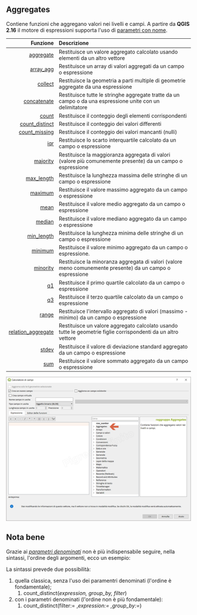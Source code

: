 ## Aggregates

Contiene funzioni che aggregano valori nei livelli e campi. A partire da **QGIS 2.16** il motore di espressioni supporta l'uso di [parametri con nome](http://changelog.qgis.org/en/qgis/version/2.16.0/#named-parameters-expressions).

| Funzione  | Descrizione|
|----------:|:-----------|
|[aggregate](funzioni/aggregate.html)|Restituisce un valore aggregato calcolato usando elementi da un altro vettore|
|[array_agg](funzioni/array_agg.html)|Restituisce un array di valori aggregati da un campo o espressione|
|[collect](funzioni/collect.html)|Restituisce la geometria a parti multiple di geometrie aggregate da una espressione|
|[concatenate](funzioni/concatenate.html)|	Restituisce tutte le stringhe aggregate tratte da un campo o da una espressione unite con un delimitatore|
|[count](funzioni/count.html)|Restituisce il conteggio degli elementi corrispondenti|
|[count_distinct](funzioni/count_distinct.html)|Restituisce il conteggio dei valori differenti|
|[count_missing](funzioni/count_missing.html)|Restituisce il conteggio dei valori mancanti (nulli)|
|[iqr](funzioni/iqr.html)|Restituisce lo scarto interquartile calcolato da un campo o espressione|
|[majority](funzioni/majority.html)|Restituisce la maggioranza aggregata di valori (valore più comunemente presente) da un campo o espressione|
|[max_length](funzioni/max_length.html)|Restituisce la lunghezza massima delle stringhe di un campo o espressione|
|[maximum](funzioni/maximum.html)|Restituisce il valore massimo aggregato da un campo o espressione|
|[mean](funzioni/mean.html)|Restituisce il valore medio aggregato da un campo o espressione|
|[median](funzioni/median.html)|Restituisce il valore mediano aggregato da un campo o espressione|
|[min_length](funzioni/min_length.html)|Restituisce la lunghezza minima delle stringhe di un campo o espressione|
|[minimum](funzioni/minimum.html)|Restituisce il valore minimo aggregato da un campo o espressione.|
|[minority](funzioni/minority.html)|Restituisce la minoranza aggregata di valori (valore meno comunemente presente) da un campo o espressione|
|[q1](funzioni/q1.html)|Restituisce il primo quartile calcolato da un campo o espressione|
|[q3](funzioni/q3.html)|Restituisce il terzo quartile calcolato da un campo o espressione|
|[range](funzioni/range.html)|Restituisce l'intervallo aggregato di valori (massimo - minimo) da un campo o espressione|
|[relation_aggregate](funzioni/relation_aggregate.html)|Restituisce un valore aggregato calcolato usando tutte le geometrie figlie corrispondenti da un altro vettore|
|[stdev](funzioni/stdev.html)|Restituisce il valore di deviazione standard aggregato da un campo o espressione|
|[sum](funzioni/sum.html)|Restituisce il valore sommato aggregato da un campo o espressione|

![](/img/aggregates/gruppo_aggregates1.png)

## Nota bene

Grazie ai [_parametri denominati_](http://changelog.qgis.org/en/qgis/version/2.16.0/#named-parameters-expressions) non è più indispensabile seguire, nella sintassi, l'ordine degli argomenti, ecco un esempio:

La sintassi prevede due possibilità:
1. quella classica, senza l'uso dei paramentri denominati (l'ordine è fondamentale);
    1. count_distinct(_expression, group_by, filter_)
2. con i parametri denominati (l'ordine non è più fondamentale): 
    1. count_distinct(filter:= ,_expression:= ,group_by:=_)
